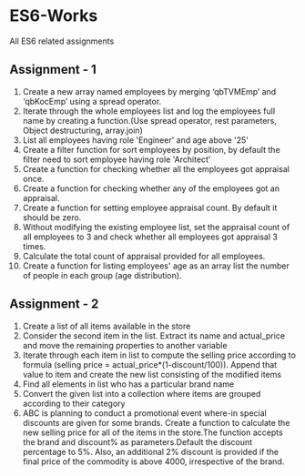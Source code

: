 # ES6-Works
All ES6 related assignments

## Assignment - 1

1. Create a new array named employees by merging ‘qbTVMEmp’ and ‘qbKocEmp’ using a spread operator.
2. Iterate through the whole employees list and log the employees full name by creating a function.(Use spread operator, rest parameters, Object destructuring, array.join)
3. List all employees having role 'Engineer' and age above '25'
4. Create a filter function for sort employees by position, by default the filter need to sort employee having role 'Architect'
5. Create a function for checking whether all the employees got appraisal once.
6. Create a function for checking whether any of the employees got an appraisal.
7. Create a function for setting employee appraisal count. By default it should be zero.
8. Without modifying the existing employee list, set the appraisal count of all employees to 3 and check whether all employees got appraisal 3 times.
9. Calculate the total count of appraisal provided for all employees.
10. Create a function for listing employees' age as an array list the number of people in each group (age distribution).


## Assignment - 2

1. Create a list of all items available in the store
2. Consider the second item in the list. Extract its name and actual_price and move the remaining properties to another variable
3. Iterate through each item in list to compute the selling price according to formula (selling price = actual_price*(1-discount/100)). Append that value to item and create the new list consisting of the modified items
4. Find all elements in list who has a particular brand name
5. Convert the given list into a collection where items are grouped according to their category
6. ABC is planning to conduct a promotional event where-in special discounts are given for some brands. Create a function to calculate the new selling price for all of the items in the store.The function accepts the brand and discount% as parameters.Default the discount percentage to 5%. Also, an additional 2% discount is provided if the final price of the commodity is above 4000, irrespective of the brand.